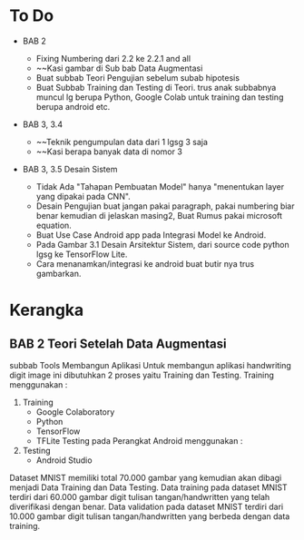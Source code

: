 # To Do
- BAB 2
	- Fixing Numbering dari 2.2 ke 2.2.1 and all
	- ~~Kasi gambar di Sub bab Data Augmentasi
	- Buat subbab Teori Pengujian sebelum subab hipotesis
	- Buat Subbab Training dan Testing di Teori. trus anak subbabnya muncul lg berupa Python, Google Colab untuk training dan testing berupa android etc. 

- BAB 3, 3.4
	- ~~Teknik pengumpulan data dari 1 lgsg 3 saja
	- ~~Kasi berapa banyak data di nomor 3

- BAB 3, 3.5 Desain Sistem
	- Tidak Ada "Tahapan Pembuatan Model" hanya "menentukan layer yang dipakai pada CNN".
	- Desain Pengujian buat jangan pakai paragraph, pakai numbering biar benar kemudian di jelaskan masing2, Buat Rumus pakai microsoft equation.
	- Buat Use Case Android app pada Integrasi Model ke Android.
	- Pada Gambar 3.1 Desain Arsitektur Sistem, dari source code python lgsg ke TensorFlow Lite.
	- Cara menanamkan/integrasi ke android buat butir nya trus gambarkan.



# Kerangka
## BAB 2 Teori Setelah Data Augmentasi
subbab Tools Membangun Aplikasi
Untuk membangun aplikasi handwriting digit image ini dibutuhkan 2 proses yaitu Training dan Testing. Training menggunakan :
1. Training
   - Google Colaboratory
   - Python
   - TensorFlow
   - TFLite
Testing pada Perangkat Android menggunakan :
1. Testing
   - Android Studio


Dataset MNIST memiliki total 70.000 gambar yang kemudian akan dibagi menjadi Data Training dan Data Testing. Data training pada dataset MNIST terdiri dari 60.000 gambar digit tulisan tangan/handwritten yang telah diverifikasi dengan benar. Data validation pada dataset MNIST terdiri dari 10.000 gambar digit tulisan tangan/handwritten yang berbeda dengan data training.